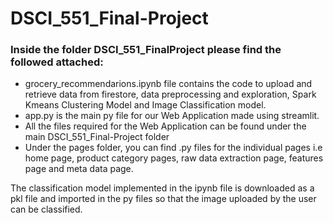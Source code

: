 # DSCI_551_Final-Project

### Inside the folder DSCI_551_FinalProject please find the followed attached: 
- grocery_recommendarions.ipynb file contains the code to upload and retrieve data from firestore, data preprocessing and exploration, Spark Kmeans Clustering Model and Image Classification model. 
- app.py is the main py file for our Web Application made using streamlit. 
- All the files required for the Web Application can be found under the main DSCI_551_Final-Project folder
- Under the pages folder, you can find .py files for the individual pages i.e home page, product category pages, raw data extraction page, features page and meta data page. 

The classification model implemented in the ipynb file is downloaded as a pkl file and imported in the py files so that the image uploaded by the user can be classified. 
